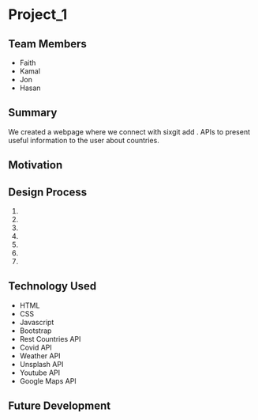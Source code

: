 # Project_1


## Team Members

* Faith 
* Kamal
* Jon
* Hasan


## Summary

We created a webpage where we connect with sixgit add . APIs to present useful information to the user about countries.

## Motivation


## Design Process

1. 
2. 
3. 
4. 
5. 
6. 
7. 


## Technology Used
* HTML 
* CSS 
* Javascript 
* Bootstrap 
* Rest Countries API 
* Covid API 
* Weather API 
* Unsplash API  
* Youtube API  
* Google Maps API 



## Future Development





